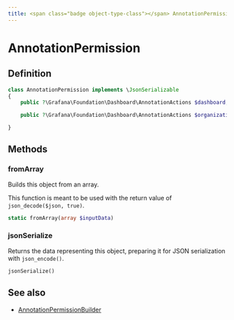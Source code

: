 ```yaml
---
title: <span class="badge object-type-class"></span> AnnotationPermission
---
```

# <span class="badge object-type-class"></span> AnnotationPermission

## Definition

```php
class AnnotationPermission implements \JsonSerializable
{
    public ?\Grafana\Foundation\Dashboard\AnnotationActions $dashboard;

    public ?\Grafana\Foundation\Dashboard\AnnotationActions $organization;

}
```
## Methods

### <span class="badge object-method"></span> fromArray

Builds this object from an array.

This function is meant to be used with the return value of `json_decode($json, true)`.

```php
static fromArray(array $inputData)
```

### <span class="badge object-method"></span> jsonSerialize

Returns the data representing this object, preparing it for JSON serialization with `json_encode()`.

```php
jsonSerialize()
```

## See also

 * <span class="badge builder"></span> [AnnotationPermissionBuilder](./builder-AnnotationPermissionBuilder.md)
